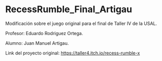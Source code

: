 # RecessRumble_Final_Artigau
Modificación sobre el juego original para el final de Taller IV de la USAL.

Profesor: Eduardo Rodriguez Ortega.

Alumno: Juan Manuel Artigau.

Link del proyecto original: https://taller4.itch.io/recess-rumble-x
